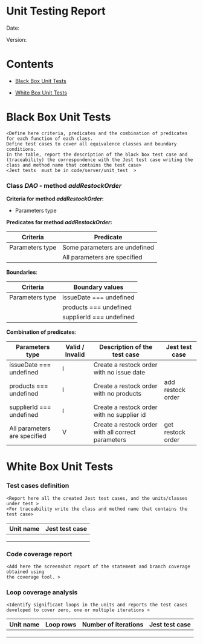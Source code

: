# Unit Testing Report

Date:

Version:

# Contents

- [Black Box Unit Tests](#black-box-unit-tests)




- [White Box Unit Tests](#white-box-unit-tests)


# Black Box Unit Tests

    <Define here criteria, predicates and the combination of predicates for each function of each class.
    Define test cases to cover all equivalence classes and boundary conditions.
    In the table, report the description of the black box test case and (traceability) the correspondence with the Jest test case writing the 
    class and method name that contains the test case>
    <Jest tests  must be in code/server/unit_test  >

 ### **Class *DAO* - method *addRestockOrder***

**Criteria for method *addRestockOrder*:**

 - Parameters type

**Predicates for method *addRestockOrder*:**

| Criteria        | Predicate                     |
|-----------------|-------------------------------|
| Parameters type | Some parameters are undefined |
|                 | All parameters are specified  |

**Boundaries**:

| Criteria        | Boundary values          |
|-----------------|--------------------------|
| Parameters type | issueDate === undefined  |
|                 | products === undefined   |
|                 | supplierId === undefined |


**Combination of predicates**:


| Parameters type              | Valid / Invalid | Description of the test case                       | Jest test case    |
|------------------------------|-----------------|----------------------------------------------------|-------------------|
| issueDate === undefined      | I               | Create a restock order with no issue date          |                   |
| products === undefined       | I               | Create a restock order with no products            | add restock order |
| supplierId === undefined     | I               | Create a restock order with no supplier id         |                   |
| All parameters are specified | V               | Create a restock order with all correct parameters | get restock order |

# White Box Unit Tests

### Test cases definition
    
    
    <Report here all the created Jest test cases, and the units/classes under test >
    <For traceability write the class and method name that contains the test case>


| Unit name | Jest test case |
|--|--|
|||
|||
||||

### Code coverage report

    <Add here the screenshot report of the statement and branch coverage obtained using
    the coverage tool. >


### Loop coverage analysis

    <Identify significant loops in the units and reports the test cases
    developed to cover zero, one or multiple iterations >

|Unit name | Loop rows | Number of iterations | Jest test case |
|---|---|---|---|
|||||
|||||
||||||



